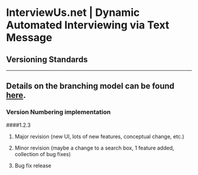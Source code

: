 # InterviewUs.net | Dynamic Automated Interviewing via Text Message

## Versioning Standards
---
Details on the branching model can be found [here](https://nvie.com/posts/a-successful-git-branching-model/).
---
### Version Numbering implementation

####1.2.3

1. Major revision (new UI, lots of new features, conceptual change, etc.)

2. Minor revision (maybe a change to a search box, 1 feature added, collection of bug fixes)

3. Bug fix release
